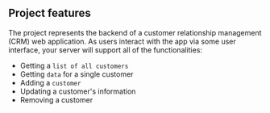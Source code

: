## Project features
The project represents the backend of a customer relationship 
management (CRM) web application.
As users interact with the app via some user interface,
your server will support all of the functionalities:

* Getting a `list of all customers`
* Getting `data` for a single customer
* Adding a `customer`
* Updating a customer's information
* Removing a customer